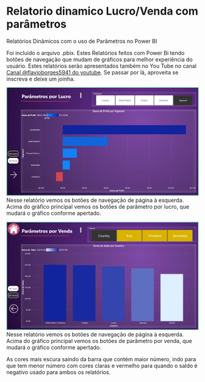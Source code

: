# Relatorio dinamico Lucro/Venda com parâmetros  
Relatórios Dinâmicos com o uso de Parâmetros no Power BI  

Foi incluído o arquivo .pbix. Estes Relatórios feitos com Power Bi tendo botões de navegação que mudam de gráficos para melhor experiência do usuário. Estes relatórios serão apresentados também no You Tube no canal [Canal @flavioborges5941 do youtube](https://www.youtube.com/@flavioborges5941). Se passar por lá, aproveita se inscreva e deixe um joinha.  

![Parametro com lucro](https://github.com/FlavioFMBorges/relatorio_dinamico_Lucro_Venda_com_parametros/blob/main/imagens/parametro_lucro.png)  
Nesse relatório vemos os botões de navegação de página à esquerda. Acima do gráfico principal vemos os botões de parâmetro por lucro, que mudará o gráfico conforme apertado.
 
![Parametros com vendas](https://github.com/FlavioFMBorges/relatorio_dinamico_Lucro_Venda_com_parametros/blob/main/imagens/parametro_venda.png)  
Nesse relatório vemos os botões de navegação de página à esquerda.  Acima do gráfico principal vemos os botões de parâmetro por venda, que mudará o gráfico conforme apertado.  

As cores mais escura saindo da barra que contém maior número, indo para que tem menor número com cores claras e vermelho para quando o saldo é negativo usado para ambos os relatórios.
